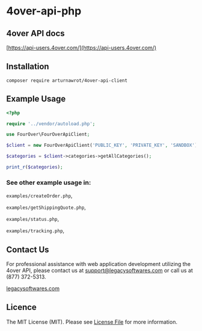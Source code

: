 # 4over-api-php

## 4over API docs

[https://api-users.4over.com/](https://api-users.4over.com/)

## Installation

```
composer require arturnawrot/4over-api-client
```

## Example Usage
```php
<?php

require '../vendor/autoload.php';

use FourOver\FourOverApiClient;

$client = new FourOverApiClient('PUBLIC_KEY', 'PRIVATE_KEY', 'SANDBOX');

$categories = $client->categories->getAllCategories();

print_r($categories);
```

### See other example usage in:
```examples/createOrder.php```,

```examples/getShippingQuote.php```,

```examples/status.php```,

```examples/tracking.php```,

## Contact Us

For professional assistance with web application development utilizing the 4over API, please contact us at support@legacysoftwares.com or call us at (877) 372-5313.

[legacysoftwares.com](https://legacysoftwares.com/)

## Licence
The MIT License (MIT). Please see [License File](https://github.com/arturnawrot/4over-api-php/blob/main/LICENSE.md) for more information.
